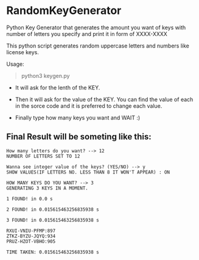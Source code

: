 # RandomKeyGenerator
Python Key Generator that generates the amount you want of keys with number of letters you specify and print it in form of XXXX-XXXX

This python script generates random uppercase letters and numbers like license keys.

Usage:

>python3 keygen.py

- It will ask for the lenth of the KEY.

- Then it will ask for the value of the KEY. You can find the value of each in the sorce code and it is preferred to change each value.

- Finally type how many keys you want and WAIT :)

## Final Result will be someting like this:
```
How many letters do you want? --> 12
NUMBER OF LETTERS SET TO 12

Wanna see integer value of the keys? (YES/NO) --> y
SHOW VALUES(IF LETTERS NO. LESS THAN 8 IT WON'T APPEAR) : ON

HOW MANY KEYS DO YOU WANT? --> 3
GENERATING 3 KEYS IN A MOMENT.

1 FOUND! in 0.0 s

2 FOUND! in 0.015615463256835938 s

3 FOUND! in 0.015615463256835938 s

RXUI-VNIU-PFMP:897
ZTKZ-BYZU-JQYQ:934
PRUZ-HZOT-VBHO:905

TIME TAKEN: 0.015615463256835938 s
```
